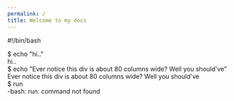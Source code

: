 ```yaml
---
permalink: /  
title: Welcome to my docs  
---
```


#!/bin/bash

$ echo "hi.."  
hi..  
$ echo "Ever notice this div is about 80 columns wide? Well you should've"  
Ever notice this div is about 80 columns wide? Well you should've  
$ run  
-bash: run: command not found
